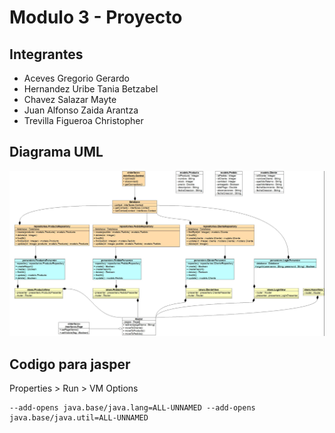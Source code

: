 # Modulo 3 - Proyecto
## Integrantes
- Aceves Gregorio Gerardo
- Hernandez Uribe Tania Betzabel
- Chavez Salazar Mayte
- Juan Alfonso Zaida Arantza
- Trevilla Figueroa Christopher
## Diagrama UML
![Diagrama UML](./docs/uml.jpeg)

## Codigo para jasper

Properties > Run > VM Options
```
--add-opens java.base/java.lang=ALL-UNNAMED --add-opens java.base/java.util=ALL-UNNAMED
```